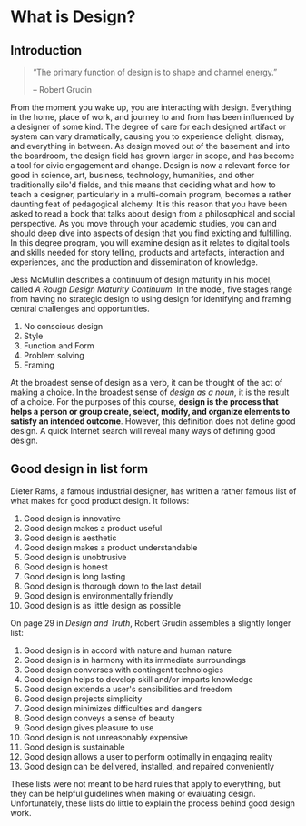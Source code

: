 # What is Design?

## Introduction

> “The primary function of design is to shape and channel energy.”
>
> – Robert Grudin

From the moment you wake up, you are interacting with design. Everything in the home, place of work, and journey to and from has been influenced by a designer of some kind. The degree of care for each designed artifact or system can vary dramatically, causing you to experience delight, dismay, and everything in between. As design moved out of the basement and into the boardroom, the design field has grown larger in scope, and has become a tool for civic engagement and change. Design is now a relevant force for good in science, art, business, technology, humanities, and other traditionally silo'd fields, and this means that deciding what and how to teach a designer, particularly in a multi-domain program, becomes a rather daunting feat of pedagogical alchemy. It is this reason that you have been asked to read a book that talks about design from a philosophical and social perspective. As you move through your academic studies, you can and should deep dive into aspects of design that you find exicting and fulfilling. In this degree program, you will examine design as it relates to digital tools and skills needed for story telling, products and artefacts, interaction and experiences, and the production and dissemination of knowledge.

Jess McMullin describes a continuum of design maturity in his model, called _A Rough Design Maturity Continuum._ In the model, five stages range from having no strategic design to using design for identifying and framing central challenges and opportunities.

1. No conscious design
2. Style
3. Function and Form
4. Problem solving
5. Framing

At the broadest sense of design as a verb, it can be thought of the act of making a choice. In the broadest sense of _design as a noun_, it is the result of a choice. For the purposes of this course, **design is the process that helps a person or group create, select, modify, and organize elements to satisfy an intended outcome**. However, this definition does not define good design. A quick Internet search will reveal many ways of defining good design.

## Good design in list form

Dieter Rams, a famous industrial designer, has written a rather famous list of what makes for good product design. It follows:

1. Good design is innovative
2. Good design makes a product useful
3. Good design is aesthetic
4. Good design makes a product understandable
5. Good design is unobtrusive
6. Good design is honest
7. Good design is long lasting
8. Good design is thorough down to the last detail
9. Good design is environmentally friendly
10. Good design is as little design as possible

On page 29 in _Design and Truth_, Robert Grudin assembles a slightly longer list:

1. Good design is in accord with nature and human nature
2. Good design is in harmony with its immediate surroundings
3. Good design converses with contingent technologies
4. Good design helps to develop skill and/or imparts knowledge
5. Good design extends a user's sensibilities and freedom
6. Good design projects simplicity
7. Good design minimizes difficulties and dangers
8. Good design conveys a sense of beauty
9. Good design gives pleasure to use
10. Good design is not unreasonably expensive
11. Good design is sustainable
12. Good design allows a user to perform optimally in engaging reality
13. Good design can be delivered, installed, and repaired conveniently

These lists were not meant to be hard rules that apply to everything, but they can be helpful guidelines when making or evaluating design. Unfortunately, these lists do little to explain the process behind good design work.

